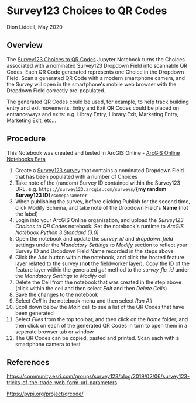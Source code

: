 # Survey123 Choices to QR Codes
Dion Liddell, May 2020

## Overview
The [Survey123 Choices to QR Codes](https://github.com/localgovernment/Survey123-Choices-to-QR-Codes/blob/master/Survey123%20Choices%20to%20QR%20Codes.ipynb) Jupyter Notebook turns the Choices associated with a nominated Survey123 Dropdown Field into scannable QR Codes. Each QR Code generated represents one Choice in the Dropdown Field. Scan a generated QR Code with a modern smartphone camera, and the Survey will open in the smartphone's mobile web browser with the Dropdown Field correctly pre-populated.

The generated QR Codes could be used, for example, to help track building entry and exit movements.  Entry and Exit QR Codes could be placed on entranceways and exits: e.g. Libray Entry, Library Exit, Marketing Entry, Marketing Exit, etc...

## Procedure
This Notebook was created and tested in ArcGIS Online - [ArcGIS Online Notebooks Beta](https://www.esri.com/arcgis-blog/products/arcgis-online/analytics/arcgis-notebooks-public-beta/)

1. Create a [Survey123 survey](https://survey123.arcgis.com/) that contains a nominated Dropdown Field that has been populated with a number of Choices
2. Take note of the (random) Survey ID contained within the Survey123 URL. e.g. ```https://survey123.arcgis.com/surveys/```**{my random Survey123 ID}**```/someparameter``` 
3. When publishing the survey, before clicking Publish for the second time, click Modify Schema, and take note of the Dropdown Field's **Name** (not the label)
4. Login into your ArcGIS Online organisation, and upload the *Survey123 Choices to QR Codes* notebook. Set the notebook's runtime to *ArcGIS Notebook Python 3 Standard (3.0)*
5. Open the notebook and update the *survey_id* and *dropdown_field* settings under the *Mandatory Settings to Modify* section to reflect your Survey ID and Dropdown Field Name recorded in the steps above
6. Click the Add button within the notebook, and click the hosted feature layer related to the survey (**not** the fieldworker layer). Copy the ID of the feature layer within the generated *get* method to the *survey_flc_id* under the *Mandatory Settings to Modify* cell
7. Delete the Cell from the notebook that was created in the step above (click within the cell and then select *Edit* and then *Delete Cells*)
8. Save the changes to the notebook
9. Select *Cell* in the notebook menu and then select *Run All*
10. Scoll down below the *Main* cell to see a list of the QR Codes that have been generated
11. Select *Files* from the top toolbar, and then click on the *home* folder, and then click on each of the generated QR Codes in turn to open them in a seperate browser tab or window
12. The QR Codes can be copied, pasted and printed.  Scan each with a smartphone camera to test

## References
https://community.esri.com/groups/survey123/blog/2019/02/06/survey123-tricks-of-the-trade-web-form-url-parameters

https://pypi.org/project/qrcode/

